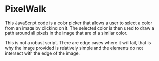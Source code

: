 # PixelWalk
This JavaScript code is a color picker that allows a user to select a color from an image by clicking on it. The selected color is then used to draw a path around all pixels in the image that are of a similar color. 

This is not a robust script. There are edge cases where it will fail, that is why the image provided is relatively simple and the elements do not intersect with the edge of the image.
